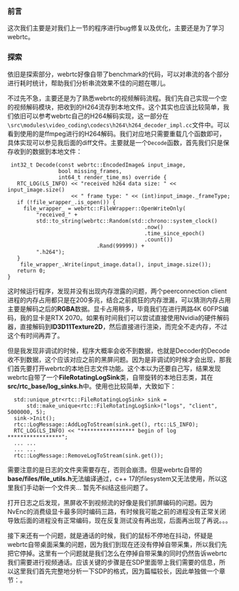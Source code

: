 ### 前言

这次我们主要是对我们上一节的程序进行bug修复以及优化，主要还是为了学习webrtc。

### 探索

依旧是探索部分，webrtc好像自带了benchmark的代码，可以对串流的各个部分进行耗时统计，帮助我们分析串流效果不佳的问题在哪儿。

不过先不急，主要还是为了熟悉webrtc的视频解码流程。我们先自己实现一个空的视频解码模块，把收到的H264流存到本地文件。这个其实也应该比较简单，我们依旧可以参考webrtc自己的H264解码实现，这一部分在`\src\modules\video_coding\codecs\h264\h264_decoder_impl.cc`文件中。可以看到使用的是ffmpeg进行的H264解码。我们对应地只需要重载几个函数即可，具体实现可以参见我后面的diff文件。主要就是一个`Decode`函数，首先我们只是保存收到的数据到本地文件：
```
 int32_t Decode(const webrtc::EncodedImage& input_image,
                bool missing_frames,
                int64_t render_time_ms) override {
   RTC_LOG(LS_INFO) << "received h264 data size: " << input_image.size()
                    << " frame type: " << (int)input_image._frameType;
   if (!file_wrapper_.is_open()) {
     file_wrapper_ = webrtc::FileWrapper::OpenWriteOnly(
         "received_" +
         std::to_string(webrtc::Random(std::chrono::system_clock()
                                           .now()
                                           .time_since_epoch()
                                           .count())
                            .Rand(99999)) +
         ".h264");
   }
    file_wrapper_.Write(input_image.data(), input_image.size());
   return 0;
}
```
这时候运行程序，发现并没有出现内存泄露的问题，两个peerconnection client进程的内存占用都只是在200多兆，结合之前疯狂的内存泄漏，可以猜测内存占用主要是解码之后的**RGBA**数据。显卡占用稍多，毕竟我们在进行两路4K 60FPS编码，我的显卡是RTX 2070。如果有时间我们可以尝试直接使用Nvidia的硬件解码器，直接解码到**ID3D11Texture2D**，然后直接进行渲染，而完全不走内存，不过这个有时间再弄了。

但是我发现非调试的时候，程序大概率会收不到数据，也就是Decoder的Decode收不到数据，这个应该对应之前的黑屏问题。因为是非调试的时候才会出现，那我们首先要打开webrtc的本地日志文件功能。这个本以为还要自己写，结果发现webrtc自带了一个**FileRotatingLogSink**类，自带旋转的本地日志类，其在**src/rtc_base/log_sinks.h**中。使用也比较简单，大致如下：
```
  std::unique_ptr<rtc::FileRotatingLogSink> sink =
      std::make_unique<rtc::FileRotatingLogSink>("logs", "client", 5000000, 5);
  sink->Init();
  rtc::LogMessage::AddLogToStream(sink.get(), rtc::LS_INFO);
  RTC_LOG(LS_INFO) << "***************** begin of log *****************";
  ... ...
  ... ...
  rtc::LogMessage::RemoveLogToStream(sink.get());
```
需要注意的是日志的文件夹需要存在，否则会崩溃。但是webrtc自带的**base/files/file_utils.h**无法编译通过，c++ 17的filesystem又无法使用，所以这里我们手动新一个文件夹... 暂先不纠结这些问题了。

打开日志之后发现，黑屏收不到视频流的好像是我们抓屏编码的问题。因为NvEnc的消费级显卡最多同时编码三路，有时候我可能之前的进程没有正常关闭导致后面的进程没有正常编码，现在反复测试没有再出现，后面再出现了再说。。。

接下来还有一个问题，就是通话的时候，我们的鼠标不停地在抖动，怀疑是webrtc自带桌面采集的问题，因为我们到现在还没有停掉自带采集，所以我们先把它停掉。这里有一个问题就是我们怎么在停掉自带采集的同时仍然告诉webrtc我们需要进行视频通话。应该关键的步骤是在SDP里面带上我们需要的信息，所以这里我们首先完整地分析一下SDP的格式，因为篇幅较长，因此单独做一个章节：。
